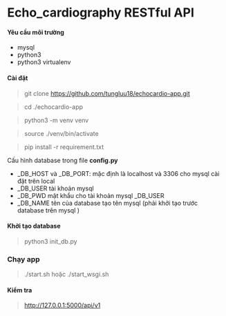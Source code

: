 # Echo_cardiography RESTful API

#### Yêu cầu môi trường
* mysql
* python3
* python3 virtualenv
#### Cài đặt

> git clone https://github.com/tungluu18/echocardio-app.git

> cd ./echocardio-app

> python3 -m venv venv

> source ./venv/bin/activate

> pip install -r requirement.txt

Cấu hình database trong file **config.py**
* _DB_HOST và _DB_PORT: mặc định là localhost và 3306 cho mysql cài đặt trên local
* _DB_USER tài khoản mysql
* _DB_PWD mật khẩu cho tài khoản mysql _DB_USER
* _DB_NAME tên của database tạo tên mysql (phải khởi tạo trước  database trên mysql )

#### Khởi tạo database
> python3 init_db.py

### Chạy app
> ./start.sh
hoặc
>./start_wsgi.sh

#### Kiểm tra
> http://127.0.0.1:5000/api/v1
